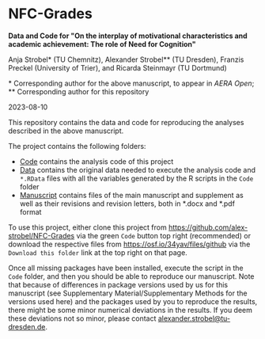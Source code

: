 # NFC-Grades

**Data and Code for "On the interplay of motivational characteristics and academic achievement: The role of Need for Cognition"**

Anja Strobel* (TU Chemnitz), Alexander Strobel** (TU Dresden), Franzis Preckel (University of Trier), and Ricarda Steinmayr (TU Dortmund)

\* Corresponding author for the above manuscript, to appear in *AERA Open*; 
\** Corresponding author for this repository

2023-08-10

This repository contains the data and code for reproducing the analyses described in the above manuscript. 

The project contains the following folders:

- [Code](Code) contains the analysis code of this project
- [Data](Data) contains the original data needed to execute the analysis code and `*.RData` files with all the variables generated by the R scripts in the `Code` folder
- [Manuscript](Manuscript) contains files of the main manuscript and supplement as well as their revisions and revision letters, both in *.docx and *.pdf format

To use this project, either clone this project from https://github.com/alex-strobel/NFC-Grades via the green `Code` button top right (recommended) or
download the respective files from https://osf.io/34yav/files/github via the `Download this folder` link at the top right on that page.

Once all missing packages have been installed, execute the script in the `Code` folder, and then you should be able to reproduce our manuscript. Note that because of differences in package versions used by us for this manuscript (see Supplementary Material/Supplementary Methods for the versions used here) and the packages used by you to reproduce the results, there might be some minor numerical deviations in the results. If you deem these deviations not so minor, please contact [alexander.strobel@tu-dresden.de](alexander.strobel@tu-dresden.de).
